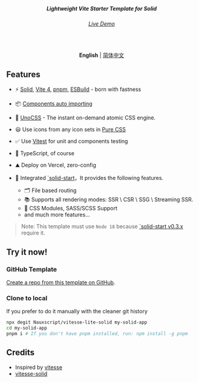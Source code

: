 <h5 align='center'>
<b>Lightweight Vite Starter Template for Solid</b>
</h5>

<h6 align='center'>
<a href="https://vitesse-lite-solid.vercel.app/">Live Demo</a>
</h6>

<br>

<p align='center'>
<b>English</b> | <a href="https://github.com/Nauxscript/vitesse-lite-solid/blob/main/README.zh-CN.md">简体中文</a>
</p>

## Features

- ⚡️ [Solid](https://github.com/solidjs/solid), [Vite 4](https://github.com/vitejs/vite), [pnpm](https://pnpm.io/), [ESBuild](https://github.com/evanw/esbuild) - born with fastness

- 📦 [Components auto importing](./src/components)

- 🎨 [UnoCSS](https://github.com/antfu/unocss) - The instant on-demand atomic CSS engine.

- 😃 Use icons from any icon sets in [Pure CSS](https://github.com/antfu/unocss/tree/main/packages/preset-icons)

- ✅ Use [Vitest](http://vitest.dev/) for unit and components testing

- 🦾 TypeScript, of course

- ️⛰️ Deploy on Vercel, zero-config

- 🧰 Integrated [`solid-start](https://github.com/solidjs/solid-start)，It provides the following features.
  -  🗂 File based routing
  -  📚 Supports all rendering modes: SSR \ CSR \ SSG \ Streaming SSR.
  -  💄 CSS Modules, SASS/SCSS Support
  -  and much more features...

> Note: This template must use `Node 18` because [`solid-start v0.3.x](https://github.com/solidjs/solid-start) require it.

## Try it now!

### GitHub Template

[Create a repo from this template on GitHub](https://github.com/Nauxscript/vitesse-lite-solid/generate).

### Clone to local

If you prefer to do it manually with the cleaner git history

```bash
npx degit Nauxscript/vitesse-lite-solid my-solid-app
cd my-solid-app
pnpm i # If you don't have pnpm installed, run: npm install -g pnpm
```

## Credits

- Inspired by [vitesse](https://github.com/antfu/vitesse)
- [vitesse-solid](https://github.com/xbmlz/vitesse-solid)